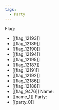 ```yaml
---
tags:
  - Party
---
```

Flag:
- [[flag_12193]]
- [[flag_12189]]
- [[flag_12190]]
- [[flag_12194]]
- [[flag_12195]]
- [[flag_12187]]
- [[flag_12191]]
- [[flag_12192]]
- [[flag_12186]]
- [[flag_12188]]
- [[flag_9476]]
Name:
- [[name_1]]
Party:
- [[party_0]]
